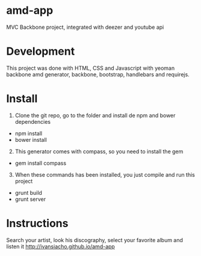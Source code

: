# amd-app
MVC Backbone project, integrated with deezer and youtube api

# Development
This project was done with HTML, CSS and Javascript with yeoman backbone amd generator, backbone, bootstrap, handlebars and requirejs.

# Install
1. Clone the git repo, go to the folder and install de npm and bower dependencies
  * npm install
  * bower install

2. This generator comes with compass, so you need to install the gem
  * gem install compass

3. When these commands has been installed, you just compile and run this project
  * grunt build
  * grunt server

# Instructions
Search your artist, look his discography, select your favorite album and listen it
http://ivansiacho.github.io/amd-app
